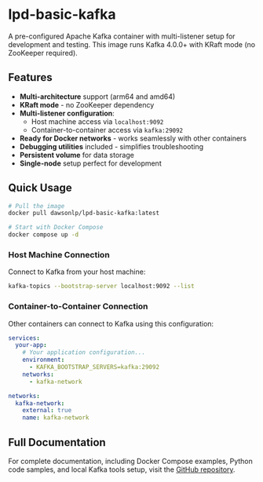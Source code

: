 # lpd-basic-kafka

A pre-configured Apache Kafka container with multi-listener setup for development and testing. This image runs Kafka 4.0.0+ with KRaft mode (no ZooKeeper required).

## Features

- **Multi-architecture** support (arm64 and amd64)
- **KRaft mode** - no ZooKeeper dependency
- **Multi-listener configuration**:
  - Host machine access via `localhost:9092`
  - Container-to-container access via `kafka:29092`
- **Ready for Docker networks** - works seamlessly with other containers
- **Debugging utilities** included - simplifies troubleshooting
- **Persistent volume** for data storage
- **Single-node** setup perfect for development

## Quick Usage

```bash
# Pull the image
docker pull dawsonlp/lpd-basic-kafka:latest

# Start with Docker Compose
docker compose up -d
```

### Host Machine Connection

Connect to Kafka from your host machine:

```bash
kafka-topics --bootstrap-server localhost:9092 --list
```

### Container-to-Container Connection

Other containers can connect to Kafka using this configuration:

```yaml
services:
  your-app:
    # Your application configuration...
    environment:
      - KAFKA_BOOTSTRAP_SERVERS=kafka:29092
    networks:
      - kafka-network

networks:
  kafka-network:
    external: true
    name: kafka-network
```

## Full Documentation

For complete documentation, including Docker Compose examples, Python code samples, and local Kafka tools setup, visit the [GitHub repository](https://github.com/dawsonlp/all/tree/dev/containers/kafka).
